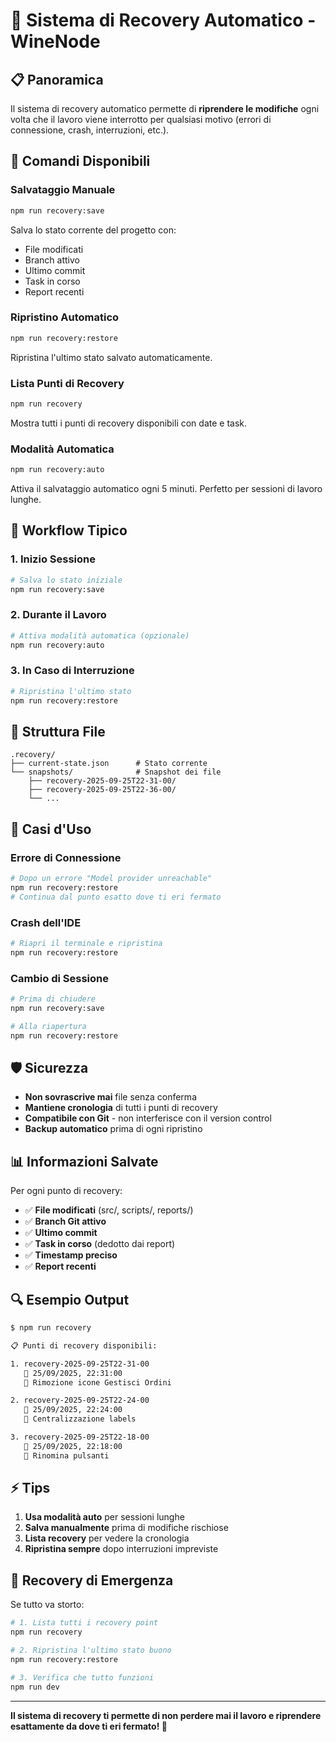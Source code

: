 # 🔧 Sistema di Recovery Automatico - WineNode

## 📋 Panoramica

Il sistema di recovery automatico permette di **riprendere le modifiche** ogni volta che il lavoro viene interrotto per qualsiasi motivo (errori di connessione, crash, interruzioni, etc.).

## 🚀 Comandi Disponibili

### Salvataggio Manuale
```bash
npm run recovery:save
```
Salva lo stato corrente del progetto con:
- File modificati
- Branch attivo
- Ultimo commit
- Task in corso
- Report recenti

### Ripristino Automatico
```bash
npm run recovery:restore
```
Ripristina l'ultimo stato salvato automaticamente.

### Lista Punti di Recovery
```bash
npm run recovery
```
Mostra tutti i punti di recovery disponibili con date e task.

### Modalità Automatica
```bash
npm run recovery:auto
```
Attiva il salvataggio automatico ogni 5 minuti. Perfetto per sessioni di lavoro lunghe.

## 🔄 Workflow Tipico

### 1. Inizio Sessione
```bash
# Salva lo stato iniziale
npm run recovery:save
```

### 2. Durante il Lavoro
```bash
# Attiva modalità automatica (opzionale)
npm run recovery:auto
```

### 3. In Caso di Interruzione
```bash
# Ripristina l'ultimo stato
npm run recovery:restore
```

## 📁 Struttura File

```
.recovery/
├── current-state.json      # Stato corrente
└── snapshots/              # Snapshot dei file
    ├── recovery-2025-09-25T22-31-00/
    ├── recovery-2025-09-25T22-36-00/
    └── ...
```

## 🎯 Casi d'Uso

### Errore di Connessione
```bash
# Dopo un errore "Model provider unreachable"
npm run recovery:restore
# Continua dal punto esatto dove ti eri fermato
```

### Crash dell'IDE
```bash
# Riapri il terminale e ripristina
npm run recovery:restore
```

### Cambio di Sessione
```bash
# Prima di chiudere
npm run recovery:save

# Alla riapertura
npm run recovery:restore
```

## 🛡️ Sicurezza

- **Non sovrascrive mai** file senza conferma
- **Mantiene cronologia** di tutti i punti di recovery
- **Compatibile con Git** - non interferisce con il version control
- **Backup automatico** prima di ogni ripristino

## 📊 Informazioni Salvate

Per ogni punto di recovery:
- ✅ **File modificati** (src/, scripts/, reports/)
- ✅ **Branch Git attivo**
- ✅ **Ultimo commit**
- ✅ **Task in corso** (dedotto dai report)
- ✅ **Timestamp preciso**
- ✅ **Report recenti**

## 🔍 Esempio Output

```bash
$ npm run recovery

📋 Punti di recovery disponibili:

1. recovery-2025-09-25T22-31-00
   📅 25/09/2025, 22:31:00
   📝 Rimozione icone Gestisci Ordini

2. recovery-2025-09-25T22-24-00
   📅 25/09/2025, 22:24:00
   📝 Centralizzazione labels

3. recovery-2025-09-25T22-18-00
   📅 25/09/2025, 22:18:00
   📝 Rinomina pulsanti
```

## ⚡ Tips

1. **Usa modalità auto** per sessioni lunghe
2. **Salva manualmente** prima di modifiche rischiose
3. **Lista recovery** per vedere la cronologia
4. **Ripristina sempre** dopo interruzioni impreviste

## 🚨 Recovery di Emergenza

Se tutto va storto:
```bash
# 1. Lista tutti i recovery point
npm run recovery

# 2. Ripristina l'ultimo stato buono
npm run recovery:restore

# 3. Verifica che tutto funzioni
npm run dev
```

---

**Il sistema di recovery ti permette di non perdere mai il lavoro e riprendere esattamente da dove ti eri fermato! 🎯**
